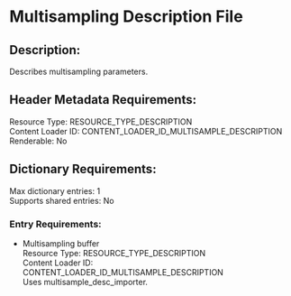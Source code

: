 Multisampling Description File
==============================
## Description:
Describes multisampling parameters.

## Header Metadata Requirements:
Resource Type: RESOURCE_TYPE_DESCRIPTION  
Content Loader ID: CONTENT_LOADER_ID_MULTISAMPLE_DESCRIPTION  
Renderable: No  

## Dictionary Requirements:
Max dictionary entries: 1  
Supports shared entries: No  

### Entry Requirements:
* Multisampling buffer  
  Resource Type: RESOURCE_TYPE_DESCRIPTION  
  Content Loader ID: CONTENT_LOADER_ID_MULTISAMPLE_DESCRIPTION  
  Uses multisample_desc_importer.  